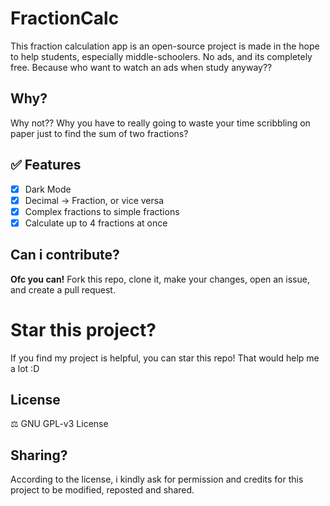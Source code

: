 # FractionCalc

This fraction calculation app is an open-source project is made in the hope to help students, especially middle-schoolers.
No ads, and its completely free. Because who want to watch an ads when study anyway??

## Why?

Why not?? Why you have to really going to waste your time scribbling on paper just to find the sum of two fractions?

## ✅ Features

- [x] Dark Mode 
- [x] Decimal -> Fraction, or vice versa  
- [x] Complex fractions to simple fractions
- [x] Calculate up to 4 fractions at once

## Can i contribute?

**Ofc you can!** Fork this repo, clone it, make your changes, open an issue, and create a pull request.

# Star this project?

If you find my project is helpful, you can star this repo! That would help me a lot :D

## License

⚖️ GNU GPL-v3 License

## Sharing?

According to the license, i kindly ask for permission and credits for this project to be modified, reposted and shared.
